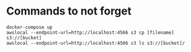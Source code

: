 # Commands to not forget
```
docker-compose up
awslocal --endpoint-url=http://localhost:4566 s3 cp [filename] s3://[bucket]
awslocal --endpoint-url=http://localhost:4566 s3 ls s3://[bucket]/
```